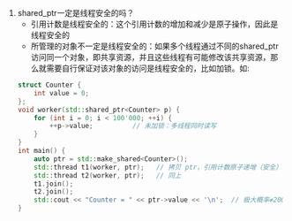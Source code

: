1. shared_ptr一定是线程安全的吗？
   * 引用计数是线程安全的：这个引用计数的增加和减少是原子操作，因此是线程安全的
   * 所管理的对象不一定是线程安全的：如果多个线程通过不同的shared_ptr访问同一个对象，即共享资源，并且这些线程有可能修改该共享资源，那么就需要自行保证对该对象的访问是线程安全的，比如加锁。如:
    ```C++
    struct Counter {
        int value = 0;
    };
    void worker(std::shared_ptr<Counter> p) {
        for (int i = 0; i < 100'000; ++i) {
            ++p->value;          // 未加锁：多线程同时读写
        }
    }
    int main() {
        auto ptr = std::make_shared<Counter>();
        std::thread t1(worker, ptr);   // 拷贝 ptr，引用计数原子递增（安全）
        std::thread t2(worker, ptr);   // 同上
        t1.join();
        t2.join();
        std::cout << "Counter = " << ptr->value << '\n';  // 极大概率≠200000
    } 
    ```